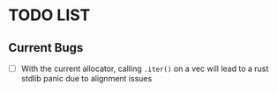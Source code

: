 # TODO LIST 




## Current Bugs 


- [ ] With the current allocator, calling `.iter()` on a vec will lead to a rust stdlib panic due to alignment issues 

